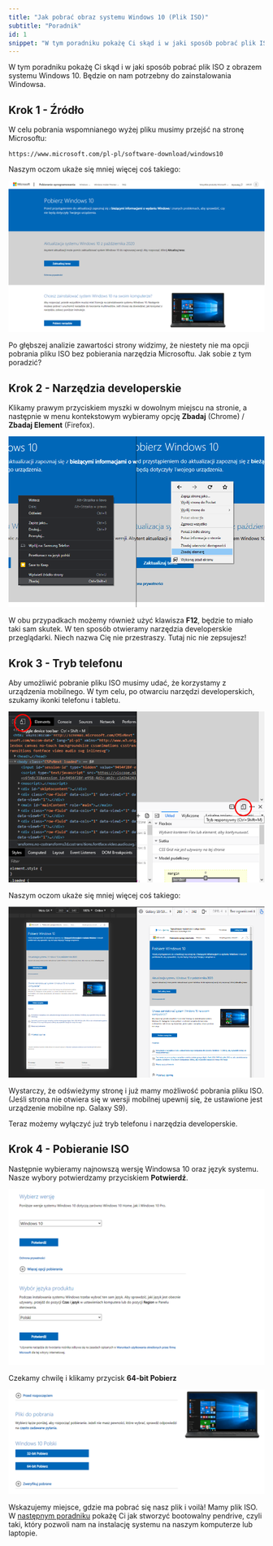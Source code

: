 ```yaml
---
title: "Jak pobrać obraz systemu Windows 10 (Plik ISO)"
subtitle: "Poradnik"
id: 1
snippet: "W tym poradniku pokażę Ci skąd i w jaki sposób pobrać plik ISO z obrazem systemu Windows 10. Będzie on nam potrzebny do zainstalowania Windowsa."
---
```


W tym poradniku pokażę Ci skąd i w jaki sposób pobrać plik ISO z obrazem systemu Windows 10. Będzie on nam potrzebny do zainstalowania Windowsa.

## Krok 1 - Źródło

W celu pobrania wspomnianego wyżej pliku musimy przejść na stronę Microsoftu:

```
https://www.microsoft.com/pl-pl/software-download/windows10
```

Naszym oczom ukaże się mniej więcej coś takiego:

![Strona Microsoft](./1.png)

Po głębszej analizie zawartości strony widzimy, że niestety nie ma opcji pobrania pliku ISO bez pobierania narzędzia Microsoftu. Jak sobie z tym poradzić?

## Krok 2 - Narzędzia developerskie

Klikamy prawym przyciskiem myszki w dowolnym miejscu na stronie, a następnie w menu kontekstowym wybieramy opcję **Zbadaj** (Chrome) / **Zbadaj Element** (Firefox).

![Zbadaj](./2.png)

W obu przypadkach możemy również użyć klawisza **F12**, będzie to miało taki sam skutek.
W ten sposób otwieramy narzędzia developerskie przeglądarki. Niech nazwa Cię nie przestraszy. Tutaj nic nie zepsujesz!

## Krok 3 - Tryb telefonu

Aby umożliwić pobranie pliku ISO musimy udać, że korzystamy z urządzenia mobilnego. W tym celu, po otwarciu narzędzi developerskich, szukamy ikonki telefonu i tabletu.

![Tryb telefonu](./3.png)

Naszym oczom ukaże się mniej więcej coś takiego:

![Symulacja telefonu](./4.png)

Wystarczy, że odświeżymy stronę i już mamy możliwość pobrania pliku ISO.
(Jeśli strona nie otwiera się w wersji mobilnej upewnij się, że ustawione jest urządzenie mobilne np. Galaxy S9).

Teraz możemy wyłączyć już tryb telefonu i narzędzia developerskie.

## Krok 4 - Pobieranie ISO

Następnie wybieramy najnowszą wersję Windowsa 10 oraz język systemu. Nasze wybory potwierdzamy przyciskiem **Potwierdź**.

![Wybór](./5.png)

Czekamy chwilę i klikamy przycisk **64-bit Pobierz**

![Wersja](./6.png)

Wskazujemy miejsce, gdzie ma pobrać się nasz plik i voilà! Mamy plik ISO. W [następnym poradniku](/posty/jak-stworzyc-bootowalny-pendrive) pokażę Ci jak stworzyć bootowalny pendrive, czyli taki, który pozwoli nam na instalację systemu na naszym komputerze lub laptopie.
